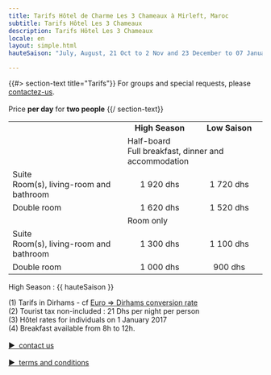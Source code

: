 ```yaml
---
title: Tarifs Hôtel de Charme Les 3 Chameaux à Mirleft, Maroc
subtitle: Tarifs Hôtel Les 3 Chameaux
description: Tarifs Hôtel Les 3 Chameaux
locale: en
layout: simple.html
hauteSaison: "July, August, 21 Oct to 2 Nov and 23 December to 07 January 2018"

---
```


{{#> section-text title="Tarifs"}}
For groups and special requests, please [contactez-us](#contact).
<br><br>
Price **per day** for **two people**
{{/ section-text}}

<table>
    <tr>
        <td>&nbsp;</td>
        <td align="center">
            <b>High Season</b>
            <div class="fa fa-info-circle tooltip-block" data-title="{{ hauteSaison }}">
            </div>
        </td>
        <td align="center"><b>Low Saison</b></td>
    </tr>
    <tr>
        <td>&nbsp;</td>
        <td class="tarif__category" colspan="2">Half-board<br/>Full breakfast, dinner and accommodation</td>
    </tr>
    <tr>
        <td>
            <div class="tarif__title">Suite</div>
            Room(s), living-room and bathroom
        </td>
        <td align="center">1 920 dhs</td>
        <td align="center">1 720 dhs</td>
    </tr>
    <tr>
        <td>
            <div class="tarif__title">Double room</div>
        </td>
        <td align="center">1 620 dhs</td>
        <td align="center">1 520 dhs</td>
    </tr>
    <tr>
        <td>&nbsp;</td>
        <td class="tarif__category" colspan="2">Room only</td>
    </tr>
    <tr>
        <td>
            <div class="tarif__title">Suite</div>
            Room(s), living-room and bathroom
        </td>
        <td align="center">1 300 dhs</td>
        <td align="center">1 100 dhs</td>
    </tr>
    <tr>
        <td>
            <div class="tarif__title">Double room</div>
        </td>
        <td align="center">1 000 dhs</td>
        <td align="center">  900 dhs</td>
    </tr>
</table>

High Season : {{ hauteSaison }}

(1) Tarifs in Dirhams - cf <a href="https://www.google.fr/webhp?ie=UTF-8#q=1+EUR+en+MAD" target="_blank">Euro => Dirhams conversion rate</a>
<br>
(2) Tourist tax non-included : 21 Dhs per night per person
<br>
(3) Hôtel rates for individuals on 1 January 2017
<br>
(4) Breakfast available from 8h to 12h.
<br><br>
<a class="button big" href="#contact" style="cursor: pointer;">▶&nbsp;&nbsp;contact us</a>
<br><br>
<a class="button small" href="/assets/CGV.pdf" style="cursor: pointer;">▶&nbsp;&nbsp;terms and conditions</a>

